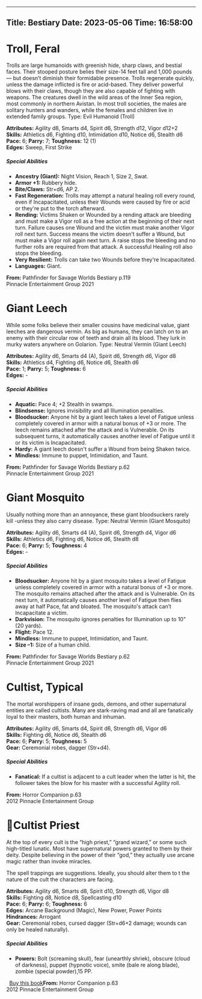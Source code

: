
---
Title: Bestiary
Date: 2023-05-06
Time: 16:58:00
---

# Troll, Feral

Trolls are large humanoids with greenish hide, sharp claws, and bestial faces. Their stooped posture belies their size-14 feet tall and 1,000 pounds — but doesn’t diminish their formidable presence. Trolls regenerate quickly, unless the damage inflicted is fire or acid-based. They deliver powerful blows with their claws, though they are also capable of fighting with weapons. The creatures dwell in the wild areas of the Inner Sea region, most commonly in northern Avistan. In most troll societies, the males are solitary hunters and wanders, while the females and children live in extended family groups. Type: Evil Humanoid (Troll)

**Attributes:** Agility d8, Smarts d4, Spirit d6, Strength d12, Vigor d12+2  
**Skills:** Athletics d6, Fighting d10, Intimidation d10, Notice d6, Stealth d6  
**Pace:** 6; **Parry:** 7; **Toughness:** 12 (1)  
**Edges:** Sweep, First Strike  

##### Special Abilities

-   **Ancestry (Giant):** Night Vision, Reach 1, Size 2, Swat.
-   **Armor +1:** Rubbery hide.
-   **Bite/Claws:** Str+d6, AP 2.
-   **Fast Regeneration:** Trolls may attempt a natural healing roll every round, even if Incapacitated, unless their Wounds were caused by fire or acid or they're put to the torch afterward.
-   **Rending:** Victims Shaken or Wounded by a rending attack are bleeding and must make a Vigor roll as a free action at the beginning of their next turn. Failure causes one Wound and the victim must make another Vigor roll next turn. Success means the victim doesn't suffer a Wound, but must make a Vigor roll again next turn. A raise stops the bleeding and no further rolls are required from that attack. A successful Healing roll also stops the bleeding.
-   **Very Resilient:** Trolls can take two Wounds before they're Incapacitated.
-   **Languages:** Giant.

**From:** Pathfinder for Savage Worlds Bestiary p.119  
Pinnacle Entertainment Group 2021

# Giant Leech

While some folks believe their smaller cousins have medicinal value, giant leeches are dangerous vermin. As big as humans, they can latch on to an enemy with their circular row of teeth and drain all its blood. They lurk in murky waters anywhere on Golarion. Type: Neutral Vermin (Giant Leech)

**Attributes:** Agility d6, Smarts d4 (A), Spirit d6, Strength d6, Vigor d8  
**Skills:** Athletics d4, Fighting d6, Notice d6, Stealth d6  
**Pace:** 1; **Parry:** 5; **Toughness:** 6  
**Edges:** -  

##### Special Abilities

-   **Aquatic:** Pace 4; +2 Stealth in swamps.
-   **Blindsense:** Ignores invisibility and all Illumination penalties.
-   **Bloodsucker:** Anyone hit by a giant leech takes a level of Fatigue unless completely covered in armor with a natural bonus of +3 or more. The leech remains attached after the attack and is Vulnerable. On its subsequent turns, it automatically causes another level of Fatigue until it or its victim is Incapacitated.
-   **Hardy:** A giant leech doesn't suffer a Wound from being Shaken twice.
-   **Mindless:** Immune to puppet, Intimidation, and Taunt.

**From:** Pathfinder for Savage Worlds Bestiary p.62  
Pinnacle Entertainment Group 2021

# Giant Mosquito

Usually nothing more than an annoyance, these giant bloodsuckers rarely kill -unless they also carry disease. Type: Neutral Vermin (Giant Mosquito)

**Attributes:** Agility d6, Smarts d4 (A), Spirit d6, Strength d4, Vigor d6  
**Skills:** Athletics d6, Fighting d6, Notice d6, Stealth d8  
**Pace:** 6; **Parry:** 5; **Toughness:** 4  
**Edges:** -  

##### Special Abilities

-   **Bloodsucker:** Anyone hit by a giant mosquito takes a level of Fatigue unless completely covered in armor with a natural bonus of +3 or more. The mosquito remains attached after the attack and is Vulnerable. On its next turn, it automatically causes another level of Fatigue then flies away at half Pace, fat and bloated. The mosquito's attack can’t Incapacitate a victim.
-   **Darkvision:** The mosquito ignores penalties for Illumination up to 10" (20 yards).
-   **Flight:** Pace 12.
-   **Mindless:** Immune to puppet, Intimidation, and Taunt.
-   **Size –1:** Size of a human child.

**From:** Pathfinder for Savage Worlds Bestiary p.62  
Pinnacle Entertainment Group 2021

# Cultist, Typical
The mortal worshippers of insane gods, demons, and other supernatural entities are called cultists. Many are stark-raving mad and all are fanatically loyal to their masters, both human and inhuman.

**Attributes:** Agility d6, Smarts d4, Spirit d6, Strength d6, Vigor d6  
**Skills:** Fighting d6, Notice d6, Stealth d6  
**Pace:** 6; **Parry:** 5; **Toughness:** 5  
**Gear:** Ceremonial robes, dagger (Str+d4).  

##### Special Abilities

-   **Fanatical:** If a cultist is adjacent to a cult leader when the latter is hit, the follower takes the blow for his master with a successful Agility roll.

**From:** Horror Companion p.63  
2012 Pinnacle Entertainment Group

# 💢Cultist Priest

At the top of every cult is the “high priest,” “grand wizard,” or some such high-titled lunatic. Most have supernatural powers granted to them by their deity. Despite believing in the power of their “god,” they actually use arcane magic rather than invoke miracles.

The spell trappings are suggestions. Ideally, you should alter them to t the nature of the cult the characters are facing.

**Attributes:** Agility d6, Smarts d8, Spirit d10, Strength d6, Vigor d8  
**Skills:** Fighting d8, Notice d8, Spellcasting d10  
**Pace:** 6; **Parry:** 6; **Toughness:** 6  
**Edges:** Arcane Background (Magic), New Power, Power Points  
**Hindrances:** Arrogant  
**Gear:** Ceremonial robes, cursed dagger (Str+d6+2 damage; wounds can only be healed naturally).  

##### Special Abilities

-   **Powers:** Bolt (screaming skull), fear (unearthly shriek), obscure (cloud of darkness), puppet (hypnotic voice), smite (bale re along blade), zombie (special powder),15 PP.

  [Buy this book](http://www.peginc.com/store/savage-worlds-horror-companion-2/ "No. Seriously, buy this book; it's awesome!")**From:** Horror Companion p.63  
2012 Pinnacle Entertainment Group